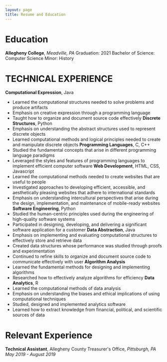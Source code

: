 ```yaml
---
layout: page
title: Resume and Education
---
```



**Education**
============
**Allegheny College**, *Meadville, PA*                          Graduation: 2021
Bachelor of Science: Computer Science
Minor: History

**TECHNICAL EXPERIENCE**
========================
**Computational Expression**, Java
  - Learned the computational structures needed to solve problems and produce artifacts
  - Emphasis on creative expression through a programming language
  - Taught how to organize and document source code effectively
**Discrete Structures**, Python
  - Emphasis on understanding the abstract structures used to represent discrete objects
  - Learned computational methods and logical principles needed to create and manipulate discrete objects
**Programming Languages**, C, C++
  - Studied the fundamental concepts that arise in different programming language paradigms
  - Leveraged the styles and features of programming languages to implement efficient computer software
**Web Development**, HTML, CSS, Javascript
  - Learned the computational methods needed to create websites that are useful to people
  - Investigated approaches to developing efficient, accessible, and aesthetically pleasing websites that adhere to international standards
  - Emphasis on understanding intercultural perspectives that arise during the design, implementation, and maintenance of mobile-ready websites
**Software Engineering**, Python
  - Studied the human-centric principles used during the engineering of high-quality software systems
  - Participated in designing, developing, and delivering a significant software application for a customer
**Data Abstraction**, Java
  - Emphasis on implementing and evaluating computational structures to effectively store and retrieve data
  - Created data structures whose performance was studied through proofs and experimentation
  - Continued to refine skills to organize and document source code to communicate effectively with user
**Algorithm Analysis**
  - Learned the fundamental methods for designing and implementing algorithms
  - Researched how to effectively analyze algorithms for efficiency
**Data Analytics**, R
  - Learned the computational methods of data analysis
  - Emphasis on understanding the biases and ethical implications of using computational techniques
  - Studied, designed and implemented analytics software
  - Learned how to extract knowledge from financial, political, and scientific sources of data

  **Relevant Experience**
  =======================
  **Technical Assistant**, Allegheny County Treasurer's Office, *Pittsburgh, PA*              *May 2019 - August 2019*
